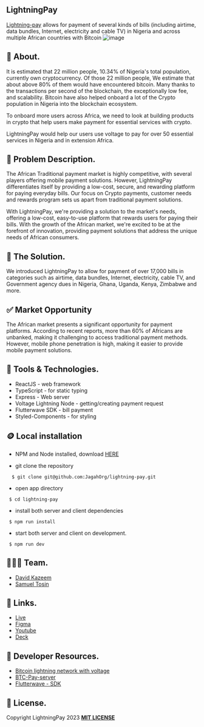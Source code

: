 ## LightningPay
[Lightning-pay](https://lightning-pay.netlify.app/) allows for payment of several kinds of bills (including airtime, data bundles, Internet, electricity and cable TV) in Nigeria and across multiple African countries with Bitcoin
![image](https://i.postimg.cc/65m5fD8D/Pay-Bills-Graphics-1.jpg)



## 🎉 About.
It is estimated that 22 million people, 10.34% of Nigeria's total population, currently own cryptocurrency. Of those 22 million people, We estimate that about above 80% of them would have encountered bitcoin. Many thanks to the transactions per second of the blockchain, the exceptionally low fee, and scalability. Bitcoin have also helped onboard a lot of the Crypto population in Nigeria into the blockchain ecosystem.

To onboard more users across Africa, we need to look at building products in crypto that help users make payment for essential services with crypto.

LightningPay would help our users use voltage to pay for over 50 essential services in Nigeria and in extension Africa.

## 💫 Problem Description.
The African Traditional payment market is highly
competitive, with several players offering mobile payment
solutions. However, LightningPay differentiates itself by
providing a low-cost, secure, and rewarding platform for
paying everyday bills. Our focus on Crypto payments,
customer needs and rewards program sets us apart from
traditional payment solutions.

With LightningPay, we're providing a solution to the market's needs,
offering a low-cost, easy-to-use platform that rewards users for
paying their bills. With the growth of the African market, we're
excited to be at the forefront of innovation, providing payment
solutions that address the unique needs of African consumers.

## 🚀 The Solution.
We introduced LightningPay to allow for payment of
over 17,000 bills in categories such as airtime, data
bundles, Internet, electricity, cable TV, and
Government agency dues in Nigeria, Ghana, Uganda,
Kenya, Zimbabwe and more.

## ✅ Market Opportunity
The African market presents a significant opportunity for payment
platforms. According to recent reports, more than 60% of Africans
are unbanked, making it challenging to access traditional payment
methods. However, mobile phone penetration is high, making it
easier to provide mobile payment solutions.



 ## 🤖 Tools & Technologies.
 - ReactJS - web framework
 - TypeScript - for static typing
 - Express - Web server
 - Voltage Lightning Node - getting/creating payment request
 - Flutterwave SDK - bill payment
 - Styled-Components - for styling

## 🪙 Local installation
* NPM and Node installed, download [HERE](https://phoenixnap.com/kb/install-node-js-npm-on-windows)

* git clone the repository

```
  $ git clone git@github.com:JagahOrg/lightning-pay.git
```
- open app directory

```
 $ cd lightning-pay
```

- install both server and client dependencies

```
 $ npm run install
```

- start both server and client on development.
```
 $ npm run dev
```

## 👨🏼‍🍳 Team.
- [David Kazeem](https://github.com/davonjagah)
- [Samuel Tosin](https://github.com/Samuellyworld)

## 🔗 Links.
- [Live](https://lightning-pay.netlify.app/)
- [Figma](https://www.figma.com/file/9eTiQVaYwctk0MDFldAqpv/Lightning-pay?node-id=1-2&t=QAnn8Dw4hBUbbRIr-0)
- [Youtube](https://youtu.be/04jbMaiNWkQ)
- [Deck](https://drive.google.com/file/d/1LUdGf0Z3_s9Xy_gcMlKQ8NmOR0_obsmT/view)


## 📃 Developer Resources.
- [Bitcoin lightning network with voltage](https://app.livestorm.co/voltage-1/building-on-the-bitcoin-lightning-network-with-voltage?type=detailed)
- [BTC-Pay-server](https://github.com/btcpayserver)
- [Flutterwave - SDK](https://developer.flutterwave.com/docs/making-payments/bill-payments/)



## 🪪 License.
Copyright LightningPay 2023 [**MIT LICENSE**](/LICENSE)


